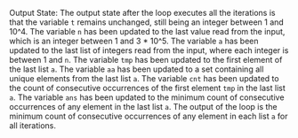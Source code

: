 Output State: The output state after the loop executes all the iterations is that the variable `t` remains unchanged, still being an integer between 1 and 10^4. The variable `n` has been updated to the last value read from the input, which is an integer between 1 and 3 * 10^5. The variable `a` has been updated to the last list of integers read from the input, where each integer is between 1 and `n`. The variable `tmp` has been updated to the first element of the last list `a`. The variable `aa` has been updated to a set containing all unique elements from the last list `a`. The variable `cnt` has been updated to the count of consecutive occurrences of the first element `tmp` in the last list `a`. The variable `ans` has been updated to the minimum count of consecutive occurrences of any element in the last list `a`. The output of the loop is the minimum count of consecutive occurrences of any element in each list `a` for all iterations.